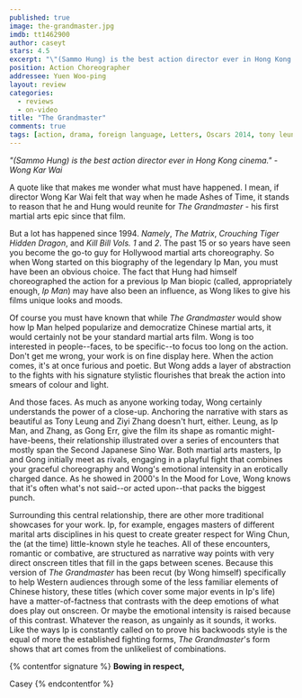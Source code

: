 ```yaml
---
published: true
image: the-grandmaster.jpg
imdb: tt1462900
author: caseyt 
stars: 4.5
excerpt: "\"(Sammo Hung) is the best action director ever in Hong Kong cinema.\" - Wong Kar Wai"
position: Action Choreographer
addressee: Yuen Woo-ping
layout: review
categories: 
  - reviews
  - on-video
title: "The Grandmaster"
comments: true
tags: [action, drama, foreign language, Letters, Oscars 2014, tony leung, wong kar wai, ziyi zhang]
---
```

_"(Sammo Hung) is the best action director ever in Hong Kong cinema." - Wong Kar Wai_

A quote like that makes me wonder what must have happened. I mean, if director Wong Kar Wai felt that way when he made Ashes of Time, it stands to reason that he and Hung would reunite for _The Grandmaster_ - his first martial arts epic since that film. 

But a lot has happened since 1994. _Namely_, _The Matrix_, _Crouching Tiger Hidden Dragon_, and _Kill Bill Vols. 1_ and _2_. The past 15 or so years have seen you become the go-to guy for Hollywood martial arts choreography. So when Wong started on this biography of the legendary Ip Man, you must have been an obvious choice. The fact that Hung had himself choreographed the action for a previous Ip Man biopic (called, appropriately enough, _Ip Man_) may have also been an influence, as Wong likes to give his films unique looks and moods.

Of course you must have known that while _The Grandmaster_ would show how Ip Man helped popularize and democratize Chinese martial arts, it would certainly not be your standard martial arts film. Wong is too interested in people--faces, to be specific--to focus too long on the action. Don't get me wrong, your work is on fine display here. When the action comes, it's at once furious and poetic. But Wong adds a layer of abstraction to the fights with his signature stylistic flourishes that break the action into smears of colour and light.

And those faces. As much as anyone working today, Wong certainly understands the power of a close-up. Anchoring the narrative with stars as beautiful as Tony Leung and Ziyi Zhang doesn't hurt, either. Leung, as Ip Man, and Zhang, as Gong Err, give the film its shape as romantic might-have-beens, their relationship illustrated over a series of encounters that mostly span the Second Japanese Sino War. Both martial arts masters, Ip and Gong initially meet as rivals, engaging in a playful fight that combines your graceful choreography and Wong's emotional intensity in an erotically charged dance. As he showed in 2000's In the Mood for Love, Wong knows that it's often what's not said--or acted upon--that packs the biggest punch.

Surrounding this central relationship, there are other more traditional showcases for your work. Ip, for example, engages masters of different marital arts disciplines in his quest to create greater respect for Wing Chun, the (at the time) little-known style he teaches. All of these encounters, romantic or combative, are structured as narrative way points with very direct onscreen titles that fill in the gaps between scenes. Because this version of _The Grandmaster_ has been recut (by Wong himself) specifically to help Western audiences through some of the less familiar elements of Chinese history, these titles (which cover some major events in Ip's life) have a matter-of-factness that contrasts with the deep emotions of what does play out onscreen. Or maybe the emotional intensity is raised because of this contrast. Whatever the reason, as ungainly as it sounds, it works. Like the ways Ip is constantly called on to prove his backwoods style is the equal of more the established fighting forms, _The Grandmaster_'s form shows that art comes from the unlikeliest of combinations.

{% contentfor signature %}
**Bowing in respect,**

Casey
{% endcontentfor %}